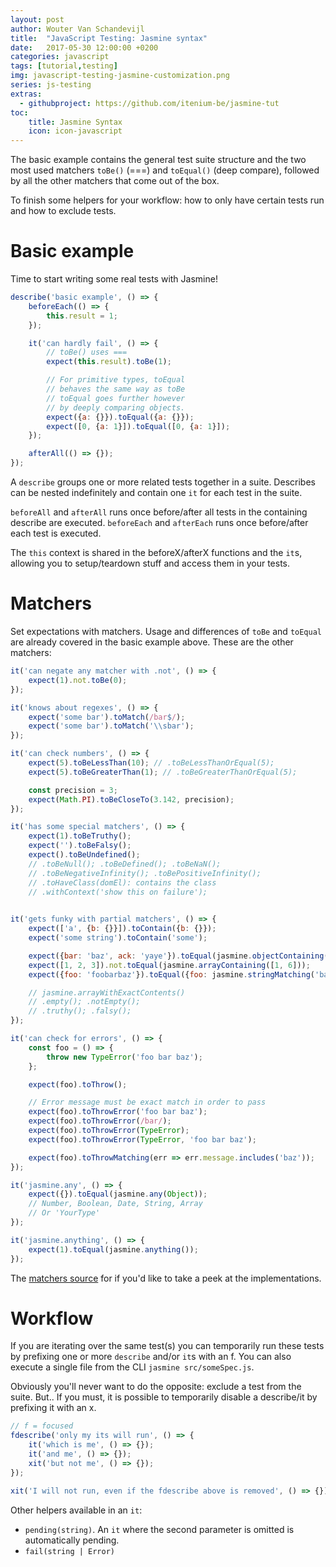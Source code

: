 ```yaml
---
layout: post
author: Wouter Van Schandevijl
title:  "JavaScript Testing: Jasmine syntax"
date:   2017-05-30 12:00:00 +0200
categories: javascript
tags: [tutorial,testing]
img: javascript-testing-jasmine-customization.png
series: js-testing
extras:
  - githubproject: https://github.com/itenium-be/jasmine-tut
toc:
    title: Jasmine Syntax
    icon: icon-javascript
---
```


The basic example contains the general test suite structure and the 
two most used matchers `toBe()` (===) and `toEqual()` (deep compare),
followed by all the other matchers that come out of the box.

To finish some helpers for your workflow: how to only have certain
tests run and how to exclude tests.

<!--more-->

# Basic example

Time to start writing some real tests with Jasmine!

```js
describe('basic example', () => {
    beforeEach(() => {
        this.result = 1;
    });

    it('can hardly fail', () => {
        // toBe() uses ===
        expect(this.result).toBe(1);

        // For primitive types, toEqual
        // behaves the same way as toBe
        // toEqual goes further however
        // by deeply comparing objects.
        expect({a: {}}).toEqual({a: {}});
        expect([0, {a: 1}]).toEqual([0, {a: 1}]);
    });

    afterAll(() => {});
});
```

A `describe` groups one or more related tests together in a suite. Describes can be nested indefinitely
and contain one `it` for each test in the suite.

`beforeAll` and `afterAll` runs once before/after all tests in the containing describe are executed.
`beforeEach` and `afterEach` runs once before/after each test is executed.

The `this` context is shared in the beforeX/afterX functions and the `it`s, allowing you to setup/teardown stuff
and access them in your tests.




# Matchers

Set expectations with matchers. Usage and differences of `toBe` and `toEqual` are already covered
in the basic example above. These are the other matchers:

```js
it('can negate any matcher with .not', () => {
    expect(1).not.toBe(0);
});

it('knows about regexes', () => {
    expect('some bar').toMatch(/bar$/);
    expect('some bar').toMatch('\\sbar');
});

it('can check numbers', () => {
    expect(5).toBeLessThan(10); // .toBeLessThanOrEqual(5);
    expect(5).toBeGreaterThan(1); // .toBeGreaterThanOrEqual(5);

    const precision = 3;
    expect(Math.PI).toBeCloseTo(3.142, precision);
});

it('has some special matchers', () => {
    expect(1).toBeTruthy();
    expect('').toBeFalsy();
    expect().toBeUndefined();
    // .toBeNull(); .toBeDefined(); .toBeNaN();
    // .toBeNegativeInfinity(); .toBePositiveInfinity();
    // .toHaveClass(domEl): contains the class
    // .withContext('show this on failure');
    

it('gets funky with partial matchers', () => {
    expect(['a', {b: {}}]).toContain({b: {}});
    expect('some string').toContain('some');

    expect({bar: 'baz', ack: 'yaye'}).toEqual(jasmine.objectContaining({bar: 'baz'}));
    expect([1, 2, 3]).not.toEqual(jasmine.arrayContaining([1, 6]));
    expect({foo: 'foobarbaz'}).toEqual({foo: jasmine.stringMatching('baz$')});

    // jasmine.arrayWithExactContents()
    // .empty(); .notEmpty();
    // .truthy(); .falsy();
});

it('can check for errors', () => {
    const foo = () => {
        throw new TypeError('foo bar baz');
    };

    expect(foo).toThrow();

    // Error message must be exact match in order to pass
    expect(foo).toThrowError('foo bar baz');
    expect(foo).toThrowError(/bar/);
    expect(foo).toThrowError(TypeError);
    expect(foo).toThrowError(TypeError, 'foo bar baz');

    expect(foo).toThrowMatching(err => err.message.includes('baz'));
});

it('jasmine.any', () => {
    expect({}).toEqual(jasmine.any(Object));
    // Number, Boolean, Date, String, Array
    // Or 'YourType'
});

it('jasmine.anything', () => {
    expect(1).toEqual(jasmine.anything());
});

```

The [matchers source][jasmine-matchers] for if you'd like to take a peek at the implementations.




# Workflow

If you are iterating over the same test(s) you can temporarily run these tests by prefixing
one or more `describe` and/or `it`s with an f.
You can also execute a single file from the CLI `jasmine src/someSpec.js`.

Obviously you'll never want to do the opposite: exclude a test from the suite. But.. If you must, it is possible
to temporarily disable a describe/it by prefixing it with an x.

```js
// f = focused
fdescribe('only my its will run', () => {
    it('which is me', () => {});
    it('and me', () => {});
    xit('but not me', () => {});
});

xit('I will not run, even if the fdescribe above is removed', () => {});
```

Other helpers available in an `it`:
- `pending(string)`. An `it` where the second parameter is omitted is automatically pending.
- `fail(string | Error)`



[jasmine-matchers]: https://github.com/jasmine/jasmine/blob/master/src/core/matchers
